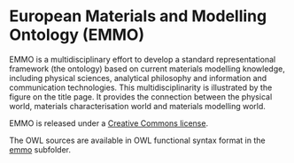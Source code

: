European Materials and Modelling Ontology (EMMO)
================================================
EMMO is a multidisciplinary effort to develop a standard representational framework (the ontology) based on current materials modelling knowledge, including physical sciences, analytical philosophy and information and communication technologies. This multidisciplinarity is illustrated by the figure on the title page. It provides the connection between the physical world, materials characterisation world and materials modelling world.

EMMO is released under a [Creative Commons license](LICENSE.md).

The OWL sources are available in OWL functional syntax format in the [emmo](emmo) subfolder.

